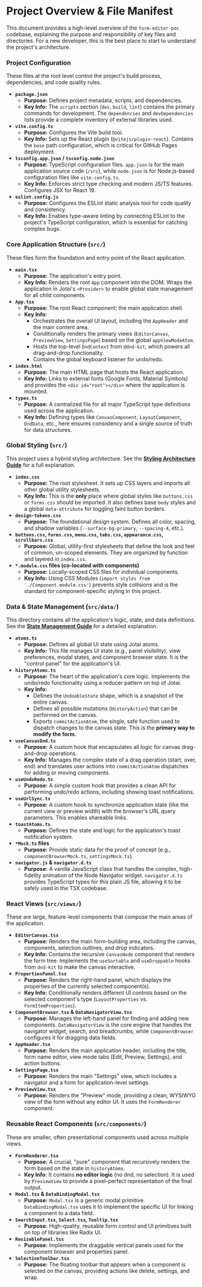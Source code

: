 # Project Overview & File Manifest

This document provides a high-level overview of the `form-editor-poc` codebase, explaining the purpose and responsibility of key files and directories. For a new developer, this is the best place to start to understand the project's architecture.

### **Project Configuration**

These files at the root level control the project's build process, dependencies, and code quality rules.

*   **`package.json`**
    *   **Purpose:** Defines project metadata, scripts, and dependencies.
    *   **Key Info:** The `scripts` section (`dev`, `build`, `lint`) contains the primary commands for development. The `dependencies` and `devDependencies` lists provide a complete inventory of external libraries used.
*   **`vite.config.ts`**
    *   **Purpose:** Configures the Vite build tool.
    *   **Key Info:** Sets up the React plugin (`@vitejs/plugin-react`). Contains the `base` path configuration, which is critical for GitHub Pages deployment.
*   **`tsconfig.app.json` / `tsconfig.node.json`**
    *   **Purpose:** TypeScript configuration files. `app.json` is for the main application source code (`/src`), while `node.json` is for Node.js-based configuration files like `vite.config.ts`.
    *   **Key Info:** Enforces strict type checking and modern JS/TS features. Configures JSX for React 19.
*   **`eslint.config.js`**
    *   **Purpose:** Configures the ESLint static analysis tool for code quality and consistency.
    *   **Key Info:** Enables type-aware linting by connecting ESLint to the project's TypeScript configuration, which is essential for catching complex bugs.

### **Core Application Structure (`src/`)**

These files form the foundation and entry point of the React application.

*   **`main.tsx`**
    *   **Purpose:** The application's entry point.
    *   **Key Info:** Renders the root `App` component into the DOM. Wraps the application in Jotai's `<Provider>` to enable global state management for all child components.
*   **`App.tsx`**
    *   **Purpose:** The root React component; the main application shell.
    *   **Key Info:**
        *   Orchestrates the overall UI layout, including the `AppHeader` and the main content area.
        *   Conditionally renders the primary views (`EditorCanvas`, `PreviewView`, `SettingsPage`) based on the global `appViewModeAtom`.
        *   Hosts the top-level `DndContext` from `@dnd-kit`, which powers all drag-and-drop functionality.
        *   Contains the global keyboard listener for undo/redo.
*   **`index.html`**
    *   **Purpose:** The main HTML page that hosts the React application.
    *   **Key Info:** Links to external fonts (Google Fonts, Material Symbols) and provides the `<div id="root"></div>` where the application is mounted.
*   **`types.ts`**
    *   **Purpose:** A centralized file for all major TypeScript type definitions used across the application.
    *   **Key Info:** Defining types like `CanvasComponent`, `LayoutComponent`, `DndData`, etc., here ensures consistency and a single source of truth for data structures.

### **Global Styling (`src/`)**

This project uses a hybrid styling architecture. See the **[Styling Architecture Guide](./STYLING_ARCHITECTURE.md)** for a full explanation.

*   **`index.css`**
    *   **Purpose:** The root stylesheet. It sets up CSS layers and imports all other global utility stylesheets.
    *   **Key Info:** This is the **only** place where global styles like `buttons.css` or `forms.css` should be imported. It also defines base `body` styles and a global `data-attribute` for toggling faint button borders.
*   **`design-tokens.css`**
    *   **Purpose:** The foundational design system. Defines all color, spacing, and shadow variables (`--surface-bg-primary`, `--spacing-4`, etc.).
*   **`buttons.css`, `forms.css`, `menu.css`, `tabs.css`, `appearance.css`, `scrollbars.css`**
    *   **Purpose:** Global, utility-first stylesheets that define the look and feel of common, un-scoped elements. They are organized by function and layered in `index.css`.
*   **`*.module.css` files (co-located with components)**
    *   **Purpose:** Locally-scoped CSS files for individual components.
    *   **Key Info:** Using CSS Modules (`import styles from './Component.module.css'`) prevents style collisions and is the standard for component-specific styling in this project.

### **Data & State Management (`src/data/`)**

This directory contains all the application's logic, state, and data definitions. See the **[State Management Guide](./STATE_MANAGEMENT.md)** for a detailed explanation.

*   **`atoms.ts`**
    *   **Purpose:** Defines all global UI state using Jotai atoms.
    *   **Key Info:** This file manages UI state (e.g., panel visibility), view preferences, modal states, and component browser state. It is the "control panel" for the application's UI.
*   **`historyAtoms.ts`**
    *   **Purpose:** The heart of the application's core logic. Implements the undo/redo functionality using a reducer pattern on top of Jotai.
    *   **Key Info:**
        *   Defines the `UndoableState` shape, which is a snapshot of the entire canvas.
        *   Defines all possible mutations (`HistoryAction`) that can be performed on the canvas.
        *   Exports `commitActionAtom`, the single, safe function used to dispatch changes to the canvas state. This is the **primary way to modify the form.**
*   **`useCanvasDnd.ts`**
    *   **Purpose:** A custom hook that encapsulates all logic for canvas drag-and-drop operations.
    *   **Key Info:** Manages the complex state of a drag operation (start, over, end) and translates user actions into `commitActionAtom` dispatches for adding or moving components.
*   **`useUndoRedo.ts`**
    *   **Purpose:** A simple custom hook that provides a clean API for performing undo/redo actions, including showing toast notifications.
*   **`useUrlSync.ts`**
    *   **Purpose:** A custom hook to synchronize application state (like the current view or preview width) with the browser's URL query parameters. This enables shareable links.
*   **`toastAtoms.ts`**
    *   **Purpose:** Defines the state and logic for the application's toast notification system.
*   **`*Mock.ts` files**
    *   **Purpose:** Provide static data for the proof of concept (e.g., `componentBrowserMock.ts`, `settingsMock.ts`).
*   **`navigator.js` & `navigator.d.ts`**
    *   **Purpose:** A vanilla JavaScript class that handles the complex, high-fidelity animation of the Node Navigator widget. `navigator.d.ts` provides TypeScript types for this plain JS file, allowing it to be safely used in the TSX codebase.

### **React Views (`src/views/`)**

These are large, feature-level components that compose the main areas of the application.

*   **`EditorCanvas.tsx`**
    *   **Purpose:** Renders the main form-building area, including the canvas, components, selection outlines, and drop indicators.
    *   **Key Info:** Contains the recursive `CanvasNode` component that renders the form tree. Implements the `useSortable` and `useDroppable` hooks from `dnd-kit` to make the canvas interactive.
*   **`PropertiesPanel.tsx`**
    *   **Purpose:** Renders the right-hand panel, which displays the properties of the currently selected component(s).
    *   **Key Info:** Conditionally renders different UI controls based on the selected component's type (`LayoutProperties` vs. `FormItemProperties`).
*   **`ComponentBrowser.tsx` & `DataNavigatorView.tsx`**
    *   **Purpose:** Manages the left-hand panel for finding and adding new components. `DataNavigatorView` is the core engine that handles the navigator widget, search, and breadcrumbs, while `ComponentBrowser` configures it for dragging data fields.
*   **`AppHeader.tsx`**
    *   **Purpose:** Renders the main application header, including the title, form name editor, view mode tabs (Edit, Preview, Settings), and action buttons.
*   **`SettingsPage.tsx`**
    *   **Purpose:** Renders the main "Settings" view, which includes a navigator and a form for application-level settings.
*   **`PreviewView.tsx`**
    *   **Purpose:** Renders the "Preview" mode, providing a clean, WYSIWYG view of the form without any editor UI. It uses the `FormRenderer` component.

### **Reusable React Components (`src/components/`)**

These are smaller, often presentational components used across multiple views.

*   **`FormRenderer.tsx`**
    *   **Purpose:** A crucial, "pure" component that recursively renders the form based on the state in `historyAtoms`.
    *   **Key Info:** It contains **no editor logic** (no dnd, no selection). It is used by `PreviewView` to provide a pixel-perfect representation of the final output.
*   **`Modal.tsx` & `DataBindingModal.tsx`**
    *   **Purpose:** `Modal.tsx` is a generic modal primitive. `DataBindingModal.tsx` uses it to implement the specific UI for linking a component to a data field.
*   **`SearchInput.tsx`, `Select.tsx`, `Tooltip.tsx`**
    *   **Purpose:** High-quality, reusable form control and UI primitives built on top of libraries like Radix UI.
*   **`ResizablePanel.tsx`**
    *   **Purpose:** Implements the draggable vertical panels used for the component browser and properties panel.
*   **`SelectionToolbar.tsx`**
    *   **Purpose:** The floating toolbar that appears when a component is selected on the canvas, providing actions like delete, settings, and wrap.
